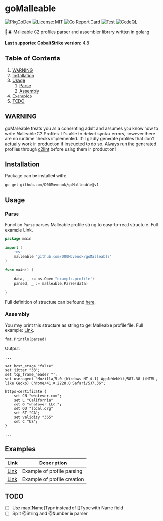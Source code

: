 # goMalleable

[![PkgGoDev](https://pkg.go.dev/badge/github.com/D00Movenok/goMalleable)](https://pkg.go.dev/github.com/D00Movenok/goMalleable)
[![License: MIT](https://img.shields.io/badge/License-MIT-yellow.svg)](https://opensource.org/licenses/MIT)
[![Go Report Card](https://goreportcard.com/badge/github.com/D00Movenok/goMalleable)](https://goreportcard.com/report/github.com/D00Movenok/goMalleable)
[![Test](https://github.com/D00Movenok/goMalleable/actions/workflows/test.yml/badge.svg)](https://github.com/D00Movenok/goMalleable/actions/workflows/test.yml)
[![CodeQL](https://github.com/D00Movenok/goMalleable/actions/workflows/codeql.yml/badge.svg)](https://github.com/D00Movenok/goMalleable/actions/workflows/codeql.yml)

🔎🪲 Malleable C2 profiles parser and assembler library written in golang

**Last supported CobaltStrike version:** 4.8

## Table of Contents

1. [WARNING](#warning)
2. [Installation](#installation)
3. [Usage](#usage)
    1. [Parse](#parse)
    2. [Assembly](#assembly)
4. [Examples](#examples)
5. [TODO](#todo)

## WARNING

goMalleable treats you as a consenting adult and assumes you know how to write Malleable C2 Profiles. It's able to detect syntax errors, however there are no runtime checks implemented. It'll gladly generate profiles that don't actually work in production if instructed to do so. Always run the generated profiles through [c2lint](https://www.cobaltstrike.com/help-malleable-c2) before using them in production!

## Installation

Package can be installed with:

```bash
go get github.com/D00Movenok/goMalleable@v1
```

## Usage

### Parse

Function `Parse` parses Malleable profile string to easy-to-read structure. Full example [Link](https://github.com/D00Movenok/goMalleable/tree/main/examples/parse).

```go
package main

import (
    "os"
    malleable "github.com/D00Movenok/goMalleable"
)

func main() {
    ...
    data, _ := os.Open("example.profile")
    parsed, _ := malleable.Parse(data)
    ...
}
```

Full definition of structure can be found [here](https://github.com/D00Movenok/goMalleable/blob/main/profile.go).

### Assembly

You may print this structure as string to get Malleable profile file. Full example: [Link](https://github.com/D00Movenok/goMalleable/tree/main/examples/create).

```go
fmt.Println(parsed)
```

Output:

```text
...

set host_stage "false";
set jitter "33";
set tcp_frame_header "";
set useragent "Mozilla/5.0 (Windows NT 6.1) AppleWebKit/587.38 (KHTML, like Gecko) Chrome/41.0.2228.0 Safari/537.36";

https-certificate {
    set CN "whatever.com";
    set L "California";
    set O "whatever LLC.";
    set OU "local.org";
    set ST "CA";
    set validity "365";
    set C "US";
}

...
```

## Examples

| Link | Description |
| ---- | ----------- |
| [Link](https://github.com/D00Movenok/goMalleable/tree/main/examples/parse) | Example of profile parsing |
| [Link](https://github.com/D00Movenok/goMalleable/tree/main/examples/create) | Example of profile creation |

## TODO

- [ ] Use map[Name]Type instead of []Type with Name field
- [ ] Split @String and @Number in parser
